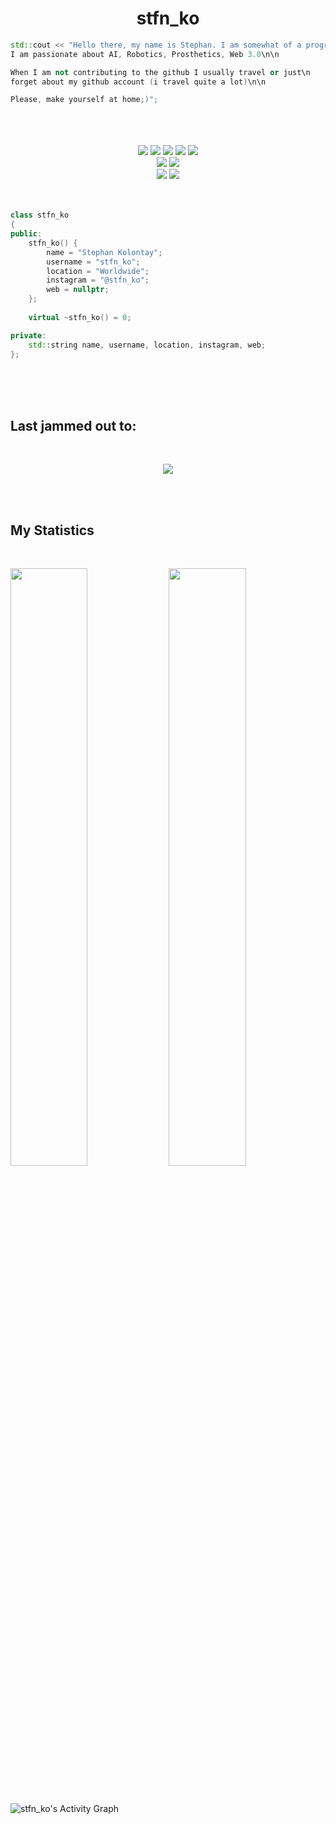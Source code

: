 <h1 align="center">
 stfn_ko
</h1>

```c++
std::cout << "Hello there, my name is Stephan. I am somewhat of a programmer myself,\n 
I am passionate about AI, Robotics, Prosthetics, Web 3.0\n\n

When I am not contributing to the github I usually travel or just\n 
forget about my github account (i travel quite a lot)\n\n

Please, make yourself at home;)";
```

<br>
<br>
<br>

<div>
  <div align="center">
      <img src="https://img.shields.io/badge/C++-00599C?style=for-the-badge&logo=c%2B%2B&logoColor=00599C&labelColor=282828">
      <img src="https://img.shields.io/badge/rust-%23000000.svg?style=for-the-badge&logo=rust&logoColor=white">
      <img src="https://img.shields.io/badge/Go-00ADD8?style=for-the-badge&logo=go&logoColor=00ADD8&labelColor=282828">
      <img src="https://img.shields.io/badge/JavaScript-F7DF1E?style=for-the-badge&logo=JavaScript&logoColor=F7DF1E&labelColor=282828">
      <img src="https://img.shields.io/badge/-Python-yellow?style=for-the-badge&logo=python&logoColor=yellow&labelColor=282828">
  </div>
  <div align="center">
     <img src="https://img.shields.io/badge/-MongoDb-4EA94B?style=for-the-badge&logo=MongoDb&logoColor=4EA94B&labelColor=282828">  
     <img src="https://img.shields.io/badge/-MySQL-black?style=for-the-badge&logo=MySQL&logoColor=white&labelColor=282828">  
  </div>
  <div align="center">
      <img src="https://img.shields.io/badge/-HTML-red?style=for-the-badge&logo=html5&logoColor=red&labelColor=282828">
      <img src="https://img.shields.io/badge/-CSS-0175C2?style=for-the-badge&logo=css3&logoColor=0175C2&labelColor=282828">
  </div>
</div>

<br>
<br>


```c++
class stfn_ko
{
public:
    stfn_ko() {
        name = "Stephan Kolontay";
        username = "stfn_ko";
        location = "Worldwide";
        instagram = "@stfn_ko";
        web = nullptr;
    };
    
    virtual ~stfn_ko() = 0;

private:
    std::string name, username, location, instagram, web;
};
```

<br>
<br>
<br>


<h2 align="left">Last jammed out to:</h2>
<br/>
<p align="center">
    <img src="https://spotify-github-readme.vercel.app/api/spotify" />
</p>

<br>
<br>

## My Statistics

<br/>
<p align="left">
  <a>
    <img width="49.5%" src="https://github-readme-stats.vercel.app/api?username=stfn-ko&show_icons=true&theme=radical&hide_border=true" />
    <img width="49.5%" src="https://github-readme-streak-stats.herokuapp.com/?user=stfn-ko&theme=radical&hide_border=true" />
  </a>
</p>
<br>

![stfn_ko's Activity Graph](https://activity-graph.herokuapp.com/graph?username=stfn-ko&custom_title=Stephan's%20Contribution%20Graph&theme=radical&bg_color=141321&hide_border=true&line=fd428d&point=dcc042)
